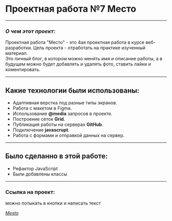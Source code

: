 # Проектная работа №7 **Место**
___
### **_О чем этот проект:_** 

Проектная работа "Место" - это 4ая проектная работа в курсе веб-разработки. Цель проекта - отработать на практике изученный материал.  
Это личный блог, в котором можно менять имя и описание работы, а в будущем можно будет добавлять и удалять фото, ставить лайки и коментировать.
___

## **Какие технологии были использованы:**
* Адаптивная верстка под разные типы экранов.
* Работа с макетом в Figma.
* Использование **@media** запросов в проекте.
* Построение сеток **Grid**.
* Публикация работы на серверах **GitHub**.
* Подключение **javascrupt**.
* Работа с формами и отправкой данных на сервер.
___
## **Было сделанно в этой работе:**
* Рефактор JavaScript
* Были добавлены классы 
---

### Ссылка на проект:  

можно потыкать в кнопки и написать текст  

*[Mesto](https://slainraccoon.github.io/mesto/)*